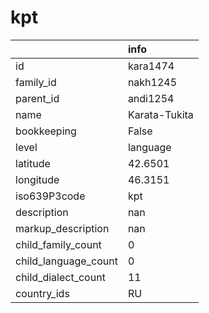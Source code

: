 # kpt
|                      | info          |
|:---------------------|:--------------|
| id                   | kara1474      |
| family_id            | nakh1245      |
| parent_id            | andi1254      |
| name                 | Karata-Tukita |
| bookkeeping          | False         |
| level                | language      |
| latitude             | 42.6501       |
| longitude            | 46.3151       |
| iso639P3code         | kpt           |
| description          | nan           |
| markup_description   | nan           |
| child_family_count   | 0             |
| child_language_count | 0             |
| child_dialect_count  | 11            |
| country_ids          | RU            |